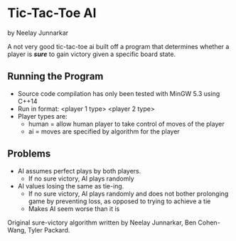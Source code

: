 # Tic-Tac-Toe AI #
by Neelay Junnarkar

A not very good tic-tac-toe ai built off a program that determines whether a player is **_sure_** to gain victory given a specific board state.

## Running the Program ##
* Source code compilation has only been tested with MinGW 5.3 using C++14
* Run in format:
	<exe> <player 1 type> <player 2 type> 
* Player types are: 
	* human = allow human player to take control of moves of the player
	* ai    = moves are specified by algorithm for the player

## Problems ##
* AI assumes perfect plays by both players. 
	* If no sure victory, AI plays randomly
* AI values losing the same as tie-ing.
	* If no sure victory, AI plays randomly and does not bother prolonging game by preventing loss, as opposed to trying to achieve a tie
	* Makes AI seem worse than it is
		   
Original sure-victory algorithm written by Neelay Junnarkar, Ben Cohen-Wang, Tyler Packard.